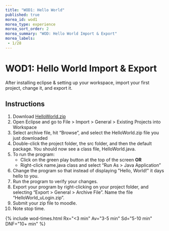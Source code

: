 ```yaml
---
title: "WOD1: Hello World"
published: true
morea_id: wod1
morea_type: experience
morea_sort_order: 2
morea_summary: "WOD: Hello World Import & Export"
morea_labels:
 - 1/28
---
```


# WOD1: Hello World Import & Export

After installing eclipse & setting up your workspace, import your first project, change it, and export it.

## Instructions

<!--1. *Start your timer*-->
1. Download [HelloWorld.zip](HelloWorld.zip)
1. Open Eclipse and go to File > Import > General > Existing Projects into Workspace
1. Select archive file, hit “Browse”, and select the HelloWorld.zip file you just downloaded
1. Double-click the project folder, the src folder, and then the default package. You should now see a class file, HelloWorld.java.
1. To run the program:
    -  Click on the green play button at the top of the screen **OR**
    - Right-click name.java class and select “Run As > Java Application”
1. Change the program so that instead of displaying "Hello, World!" it days hello to you.
2. Run the program to verify your changes.
3. Export your program by right-clicking on your project folder, and selecting “Export > General > Archive File”. Name the file “HelloWorld_uLogin.zip”.
4. Submit your zip file to moodle.
5. Note stop time.
<!--1. *Stop your timer*-->

{% include wod-times.html Rx="<3 min" Av="3-5 min" Sd="5-10 min" DNF="10+ min" %}

<!--## Demonstration

Once you've finished doing the WOD a single time, watch me do it:

{% include youtube.html id="lbh5q9Lj-As" %}

{% include wod-warning.html %}-->